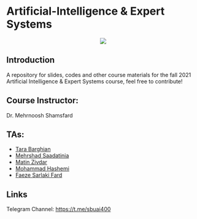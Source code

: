 # Artificial-Intelligence & Expert Systems

<p align="center">
  <img src="https://github.com/SBU-CE/Artificial-Intelligence/blob/main/img/course-logo.png">	
</p>

## Introduction

A repository for slides, codes and other course materials for the fall 2021 Artificial Intelligence & Expert Systems course, feel free to contribute!


## Course Instructor:

Dr. Mehrnoosh Shamsfard

## TAs:

* [Tara Barghian](https://github.com/taraBarghian)
* [Mehrshad Saadatinia](https://github.com/mehrshad-sdtn)
* [Matin Zivdar](https://github.com/zivdar001matin)
* [Mohammad Hashemi](https://github.com/mohammadhashemii)
* [Faeze Sarlaki Fard](https://github.com/faezesarlakifar)
    

## Links

Telegram Channel: https://t.me/sbuai400
   


